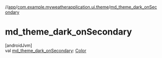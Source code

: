 //[app](../../index.md)/[com.example.myweatherapplication.ui.theme](index.md)/[md_theme_dark_onSecondary](md_theme_dark_on-secondary.md)

# md_theme_dark_onSecondary

[androidJvm]\
val [md_theme_dark_onSecondary](md_theme_dark_on-secondary.md): [Color](https://developer.android.com/reference/kotlin/androidx/compose/ui/graphics/Color.html)
